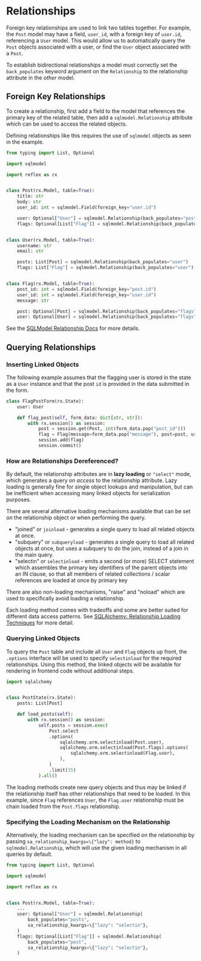 # Relationships

Foreign key relationships are used to link two tables together. For example,
the `Post` model may have a field, `user_id`, with a foreign key of `user.id`,
referencing a `User` model. This would allow us to automatically query the `Post` objects
associated with a user, or find the `User` object associated with a `Post`.

To establish bidirectional relationships a model must correctly set the
`back_populates` keyword argument on the `Relationship` to the relationship
attribute in the _other_ model.

## Foreign Key Relationships

To create a relationship, first add a field to the model that references the
primary key of the related table, then add a `sqlmodel.Relationship` attribute
which can be used to access the related objects.

Defining relationships like this requires the use of `sqlmodel` objects as
seen in the example.

```python
from typing import List, Optional

import sqlmodel

import reflex as rx


class Post(rx.Model, table=True):
    title: str
    body: str
    user_id: int = sqlmodel.Field(foreign_key="user.id")

    user: Optional["User"] = sqlmodel.Relationship(back_populates="posts")
    flags: Optional[List["Flag"]] = sqlmodel.Relationship(back_populates="post")


class User(rx.Model, table=True):
    username: str
    email: str

    posts: List[Post] = sqlmodel.Relationship(back_populates="user")
    flags: List["Flag"] = sqlmodel.Relationship(back_populates="user")


class Flag(rx.Model, table=True):
    post_id: int = sqlmodel.Field(foreign_key="post.id")
    user_id: int = sqlmodel.Field(foreign_key="user.id")
    message: str

    post: Optional[Post] = sqlmodel.Relationship(back_populates="flags")
    user: Optional[User] = sqlmodel.Relationship(back_populates="flags")
```

See the [SQLModel Relationship Docs](https://sqlmodel.tiangolo.com/tutorial/relationship-attributes/define-relationships-attributes/) for more details.

## Querying Relationships

### Inserting Linked Objects

The following example assumes that the flagging user is stored in the state as a
`User` instance and that the post `id` is provided in the data submitted in the
form.

```python
class FlagPostForm(rx.State):
    user: User

    def flag_post(self, form_data: dict[str, str]):
        with rx.session() as session:
            post = session.get(Post, int(form_data.pop("post_id")))
            flag = Flag(message=form_data.pop("message"), post=post, user=self.user)
            session.add(flag)
            session.commit()
```

### How are Relationships Dereferenced?

By default, the relationship attributes are in **lazy loading** or `"select"`
mode, which generates a query _on access_ to the relationship attribute. Lazy
loading is generally fine for single object lookups and manipulation, but can be
inefficient when accessing many linked objects for serialization purposes.

There are several alternative loading mechanisms available that can be set on
the relationship object or when performing the query.

* "joined" or `joinload` - generates a single query to load all related objects
  at once.
* "subquery" or `subqueryload` - generates a single query to load all related
  objects at once, but uses a subquery to do the join, instead of a join in the
  main query.
* "selectin" or `selectinload` - emits a second (or more) SELECT statement which
  assembles the primary key identifiers of the parent objects into an IN clause,
  so that all members of related collections / scalar references are loaded at
  once by primary key

There are also non-loading mechanisms, "raise" and "noload" which are used to
specifically avoid loading a relationship.

Each loading method comes with tradeoffs and some are better suited for different
data access patterns.
See [SQLAlchemy: Relationship Loading Techniques](https://docs.sqlalchemy.org/en/14/orm/loading_relationships.html)
for more detail.

### Querying Linked Objects

To query the `Post` table and include all `User` and `Flag` objects up front,
the `.options` interface will be used to specify `selectinload` for the required
relationships. Using this method, the linked objects will be available for
rendering in frontend code without additional steps.

```python
import sqlalchemy


class PostState(rx.State):
    posts: List[Post]

    def load_posts(self):
        with rx.session() as session:
            self.posts = session.exec(
                Post.select
                .options(
                    sqlalchemy.orm.selectinload(Post.user),
                    sqlalchemy.orm.selectinload(Post.flags).options(
                        sqlalchemy.orm.selectinload(Flag.user),
                    ),
                )
                .limit(15)
            ).all()
```

The loading methods create new query objects and thus may be linked if the
relationship itself has other relationships that need to be loaded. In this
example, since `Flag` references `User`, the `Flag.user` relationship must be
chain loaded from the `Post.flags` relationship.

### Specifying the Loading Mechanism on the Relationship

Alternatively, the loading mechanism can be specified on the relationship by
passing `sa_relationship_kwargs=\{"lazy": method}` to `sqlmodel.Relationship`,
which will use the given loading mechanism in all queries by default.

```python
from typing import List, Optional

import sqlmodel

import reflex as rx


class Post(rx.Model, table=True):
    ...
    user: Optional["User"] = sqlmodel.Relationship(
        back_populates="posts",
        sa_relationship_kwargs=\{"lazy": "selectin"},
    )
    flags: Optional[List["Flag"]] = sqlmodel.Relationship(
        back_populates="post",
        sa_relationship_kwargs=\{"lazy": "selectin"},
    )
```
